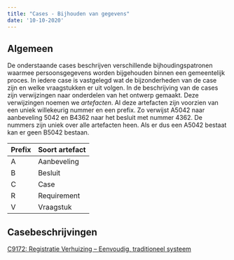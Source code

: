 ```yaml
---
title: "Cases - Bijhouden van gegevens"
date: '10-10-2020'
---
```


## Algemeen
De onderstaande cases beschrijven verschillende bijhoudingspatronen waarmee persoonsgegevens worden bijgehouden binnen een gemeentelijk proces. In iedere case is vastgelegd wat de bijzonderheden van de case zijn en welke vraagstukken er uit volgen. In de beschrijving van de cases zijn verwijzingen naar onderdelen van het ontwerp gemaakt. Deze verwijzingen noemen we *artefacten*. Al deze artefacten zijn voorzien van een uniek willekeurig nummer en een prefix. Zo verwijst A5042 naar aanbeveling 5042 en B4362 naar het besluit met nummer 4362. De nummers zijn uniek over alle artefacten heen. Als er dus een A5042 bestaat kan er geen B5042 bestaan.

| Prefix	| Soort artefact |
|--|--|
| A	| Aanbeveling |
| B	| Besluit |
| C	| Case |
| R	| Requirement |
| V	| Vraagstuk |

## Casebeschrijvingen 
[C9172: Registratie Verhuizing – Eenvoudig, traditioneel systeem](./C9172)


